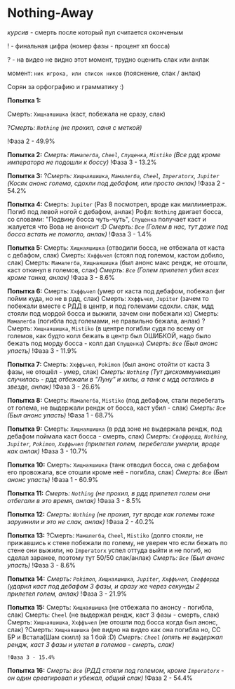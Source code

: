 # Nothing-Away

*курсив* - смерть после который пул считается оконченым

! - финальная цифра (номер фазы - процент хп босса)

? - на видео не видно этот момент, трудно оценить слак или анлак

момент: `ник игрока, или список ников` (пояснение, слак / анлак)

Сорян за орфографию и грамматику :)

**Попытка 1:**

Смерть: `Хищнаяшишка` (каст, побежала не сразу, слак)

?*Смерть: `Nothing` (не прохил, саня с меткой)*

!Фаза 2 - 49.9%

**Попытка 2:**
	*Смерть: `Мамалегба`, `Cheel`, `Спущенка`, `Mistiko` (Все рдд кроме императора не подошли к боссу)*
	!Фаза 3 - 13.2%

**Попытка 3:**
	?*Смерть: `Хищнаяшишка`, `Мамалегба`, `Cheel`, `Imperatorx`, `Jupiter` (Косяк анонс голема, сдохли под дебафом, или просто анлак)*
	!Фаза 2 - 54.2%

**Попытка 4:**
	Смерть: `Jupiter` (Раз 8 посмотрел, вроде как миллиметраж. Погиб под левой ногой с дебафом, анлак)
	Рофл: `Nothing` двигает босса, со словами: "Подвину босса чуть-чуть", `Спущенка` получает каст и жалуется что Вова не анонсит :D
	*Смерть: `Все` (Голем в нас, тут даже под босса встать не помогло, анлак)*
	!Фаза 3 - 1.4%

**Попытка 5:**
	Смерть: `Хищнаяшишка` (отводили босса, не отбежала от каста с дебафом, слак)
	Смерть: `Ххффъчел` (стоял под големом, кастом добило, слак)
	Смерть: `Мамалегба`, `Хищнаяшишка` (был анонс макс рендж, не отошли, каст откинул в големов, слак)
	*Смерть: `Все` (Голем прилетел убил всех кроме танка, анлак)*
	!Фаза 3 - 8.6%

**Попытка 6:**
	Смерть: `Ххффъчел` (умер от каста под дебафом, побежал фиг пойми куда, но не в рдд, слак)
	Смерть: `Ххффъчел`, `Jupiter` (зачем то побежали вместе с РДД в центр, и под големами сдохли. слак, мдд стояли под мордой босса и выжили, зачем они побежали хз)
	Смерть: `Мамалегбa` (погибла под големами, не правильно бежала, анлак)
	?Смерть: `Хищнаяшишка`, `Mistiko` (в центре погибли судя по всему от големов, как будто колл бежать в центр был ОШИБКОЙ, надо было бежать под морду босса - колл дал `Спущенка`)
	*Смерть: `Все` (Был анонс упасть)*
	!Фаза 3 - 11.9%

**Попытка 7:**
	Смерть: `Ххффъчел`, `Pokimon` (был анонс отойти от каста 3 фазы, не отошёл - умер, слак)
	*Смерть: `Nothing` (Тут дискоммуникация случилась - рдд отбежали в "Луну" и хилы, а танк с мдд остались в звезде, анлак)*
	!Фаза 3 - 26.6%

**Попытка 8:**
	Смерть: `Мамалегбa`, `Mistiko` (под дебафом, стали перебегать от голема, не выдержали рендж от босса, каст убил - слак)
	*Смерть: `Все` (Был анонс упасть)*
	!Фаза 1 - 68.7%

**Попытка 9:**
	Смерть: `Хищнаяшишка` (в рдд зоне не выдержала рендж, под дебафом поймала каст босса - смерть, слак)
	*Смерть: `Своффордд`, `Nothing`, `Jupiter`, `Pokimon`, `Ххффъчел` (прилетел голем, перебегали умерли, вроде как анлак)*
	!Фаза 3 - 10.7%

**Попытка 10:**
	Смерть: `Хищнаяшишка` (танк отводил босса, она с дебафом его провожала, все отошли кроме неё - погибла, слак)
	*Смерть: `Все` (Был анонс упасть)*
	!Фаза 1 - 60.9%

**Попытка 11:**
	*Смерть: `Nothing` (не прохил, в рдд прилетел голем они отбегали в это время, анлак)*
	!Фаза 3 - 8.5%

**Попытка 12:**
	*Смерть: `Nothing` (не прохил, тут вроде как големы тоже заруинили и это не слак, анлак)*
	!Фаза 2 - 40.2%

**Попытка 13:**
	?Смерть: `Мамалегба`, `Cheel`, `Mistiko` (долго стояли, не прижавшись к стене побежали по голему, не уверен что если бежать по стене они выжили, но `Imperatorx` успел оттуда выйти и не погиб, но сделал заранее, поэтому тут 50/50 слак/анлак)
	*Смерть: `Все` (Был анонс упасть)*
	!Фаза 3 - 8.6%

**Попытка 14:**
	*Смерть: `Pokimon`, `Хищнаяшишка`, `Jupiter`, `Ххффъчел`, `Своффордд` (ударил каст под дебафом 3 фазы, и сразу же через секунды 2 прилетел голем, анлак)*
	!Фаза 3 - 21.9%

**Попытка 15:**
	Смерть: `Хищнаяшишка` (не отбежала по анонсу - погибла, слак)
	Смерть: `Cheel` (не выдержал рендж, каст 3 фазы - смерть, слак)
	Смерть: `Хищнаяшишка`, `Ххффъчел` (не отошли под босса когда был анонс, слак)
	?Смерть: `Хищнаяшишка` (не видно на видео как она погибла но, СС БР и Встала(Шам скилл) за 1 бой :D)
	*Смерть: `Cheel` (опять не выдержал рендж, каст 3 фазы и улетел в големов - смерть, слак)*

	!Фаза 3 - 15.4%
**Попытка 16:**
	*Смерть: `Все` (РДД стояли под големом, кроме `Imperatorx` - он один среагировал и убежал, общий слак)*
	!Фаза 2 - 54.4%
